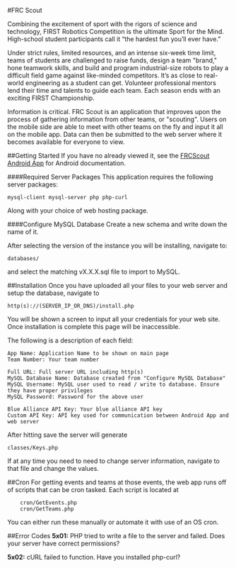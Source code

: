 #FRC Scout

Combining the excitement of sport with the rigors of science and technology, FIRST Robotics Competition is the ultimate Sport for the Mind. High-school student participants call it “the hardest fun you’ll ever have.”

Under strict rules, limited resources, and an intense six-week time limit, teams of students are challenged to raise funds, design a team "brand," hone teamwork skills, and build and program industrial-size robots to play a difficult field game against like-minded competitors. It’s as close to real-world engineering as a student can get. Volunteer professional mentors lend their time and talents to guide each team. Each season ends with an exciting FIRST Championship.

Information is critical. FRC Scout is an application that improves upon the process of gathering information from other teams, or "scouting". Users on the mobile side are able to meet with other teams on the fly and input it all on the mobile app. Data can then be submitted to the web server where it becomes available for everyone to view.

##Getting Started
If you have no already viewed it, see the [FRCScout Android App](https://github.com/AlphaDevelopmentSolutions/FRCScout) for Android documentation.

####Required Server Packages
This application requires the following server packages:

    mysql-client mysql-server php php-curl

Along with your choice of web hosting package.

####Configure MySQL Database
Create a new schema and write down the name of it.

After selecting the version of the instance you will be installing, navigate to:

    databases/
    
and select the matching vX.X.X.sql file to import to MySQL.

##Installation
Once you have uploaded all your files to your web server and setup the database, navigate to
 
    http(s)://(SERVER_IP_OR_DNS)/install.php
    
You will be shown a screen to input all your credentials for your web site. Once installation is complete this page will be inaccessible.

The following is a description of each field:

    App Name: Application Name to be shown on main page
    Team Number: Your team number
    
    Full URL: Full server URL including http(s)
    MySQL Database Name: Database created from "Configure MySQL Database"
    MySQL Username: MySQL user used to read / write to database. Ensure they have proper privileges
    MySQL Password: Password for the above user
    
    Blue Alliance API Key: Your blue alliance API key
    Custom API Key: API key used for communication between Android App and web server
    
After hitting save the server will generate
 
    classes/Keys.php 
    
If at any time you need to need to change server information, navigate to that file and change the values.

##Cron
For getting events and teams at those events, the web app runs off of scripts that can be cron tasked. Each script is located at
    
        cron/GetEvents.php
        cron/GetTeams.php
        
You can either run these manually or automate it with use of an OS cron.

##Error Codes
**5x01:** PHP tried to write a file to the server and failed. Does your server have correct permissions?

**5x02:** cURL failed to function. Have you installed php-curl?









